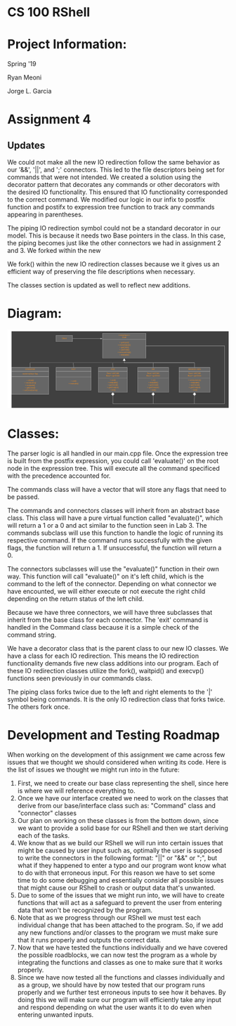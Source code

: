 # CS 100 RShell
 
# Project Information: 
  Spring '19
  
  Ryan Meoni 
  
  Jorge L. Garcia 
  
# Assignment 4

## Updates

We could not make all the new IO redirection follow the same behavior as our '&&', '||', and ';' connectors. This led to the file descriptors being set for commands that were not intended. We created a solution using the decorator pattern that decorates any commands or other decorators with the desired IO functionality. This ensured that IO functionality corresponded to the correct command. We modified our logic in our infix to postfix function and postifx to expression tree function to track any commands appearing in parentheses. 

The piping IO redirection symbol could not be a standard decorator in our model. This is because it needs two Base pointers in the class. In this case, the piping becomes just like the other connectors we had in assignment 2 and 3. We forked within the new 

We fork() within the new IO redirection classes because we it gives us an efficient way of preserving the file descriptions when necessary. 

The classes section is updated as well to reflect new additions. 

# Diagram:
![umlDiagram](/images/umlDiagram.png)


# Classes:
The parser logic is all handled in our main.cpp file. Once the expression tree is built from the postfix expression, you could call 'evaluate()' on the root node in the expression tree. This will execute all the command specificed with the precedence accounted for. 

The commands class will have a vector that will store any flags that need to be passed. 

The commands and connectors classes will inherit from an abstract base class. This class will have a pure virtual function called "evaluate()", which will return a 1 or a 0 and act similar to the function seen in Lab 3. The commands subclass will use this function to handle the logic of running its respective command. If the command runs successfully with the given flags, the function will return a 1. If unsuccessful, the function will return a 0. 

The connectors subclasses will use the "evaluate()" function in their own way. This function will call "evaluate()" on it's left child, which is the command to the left of the connector. Depending on what connector we have encounted, we will either execute or not execute the right child depending on the return status of the left child. 

Because we have three connectors, we will have three subclasses that inherit from the base class for each connector. The 'exit' command is handled in the Command class because it is a simple check of the command string. 

We have a decorator class that is the parent class to our new IO classes. We have a class for each IO redirection. This means the IO redirection functionality demands five new class additions into our program. Each of these IO redirection classes utilize the fork(), waitpid() and execvp() functions seen previously in our commands class. 

The piping class forks twice due to the left and right elements to the '|' symbol being commands. It is the only IO redirection class that forks twice. The others fork once. 


# Development and Testing Roadmap
  When working on the development of this assignment we came across few issues that we thought we should considered when writing its code. Here is the list of issues we thought we might run into in the future:
  1) First, we need to create our base class representing the shell, since here is where we will reference everything to. 
  2) Once we have our interface created we need to work on the classes that derive from our base/interface class such as: "Command" class and "connector" classes
  3) Our plan on working on these classes is from the bottom down, since we want to provide a solid base for our RShell and then we start deriving each of the tasks. 
  4) We know that as we build our RShell we will run into certain issues that might be caused by user input such as, optimally the user is supposed to write the connectors in the following  format: "||" or "&&" or ";", but what if they happened to enter a typo and our program wont know what to do with that erroneous input. For this reason we have to set some time to do some debugging and essentially consider all possible issues that might cause our RShell to crash or output data that's unwanted. 
  5) Due to some of the issues that we might run into, we will have to create functions that will act as a safeguard to prevent the user from entering data that won't be recognized by the program. 
  6) Note that as we progress through our RShell we must test each individual change that has been attached to the program. So, if we add any new functions and/or classes to the program we must make sure that it runs properly and outputs the correct data.
  7) Now that we have tested the functions individually and we have covered the possible roadblocks, we can now test the program as a whole by integrating the functions and classes as one to make sure that it works properly.
  8) Since we have now tested all the functions and classes individually and as a group, we should have by now tested that our program runs properly and we further test erroneous inputs to see how it behaves. By doing this we will make sure our program will efficiently take any input and respond depending on what the user wants it to do even when entering unwanted inputs.
